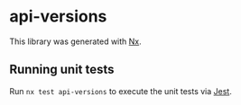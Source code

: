 # api-versions

This library was generated with [Nx](https://nx.dev).

## Running unit tests

Run `nx test api-versions` to execute the unit tests via [Jest](https://jestjs.io).
